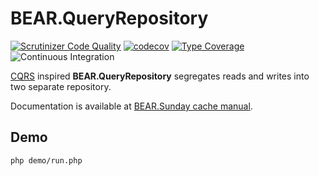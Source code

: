 # BEAR.QueryRepository
[![Scrutinizer Code Quality](https://scrutinizer-ci.com/g/bearsunday/BEAR.QueryRepository/badges/quality-score.png?b=1.x)](https://scrutinizer-ci.com/g/bearsunday/BEAR.QueryRepository/?branch=1.x)
[![codecov](https://codecov.io/gh/bearsunday/BEAR.QueryRepository/branch/1.x/graph/badge.svg?token=eh3c9AF4Mr)](https://codecov.io/gh/koriym/BEAR.QueryRepository)
[![Type Coverage](https://shepherd.dev/github/bearsunday/BEAR.QueryRepository/coverage.svg)](https://shepherd.dev/github/bearsunday/BEAR.QueryRepository)
![Continuous Integration](https://github.com/bearsunday/BEAR.QueryRepository/workflows/Continuous%20Integration/badge.svg)

[CQRS](http://martinfowler.com/bliki/CQRS.html) inspired **BEAR.QueryRepository** segregates reads and writes into two separate repository.

Documentation is available at [BEAR.Sunday cache manual](http://bearsunday.github.io/manuals/1.0/ja/cache.html).


## Demo

```
php demo/run.php
```
